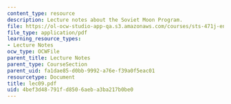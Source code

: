 ```yaml
---
content_type: resource
description: Lecture notes about the Soviet Moon Program.
file: https://ol-ocw-studio-app-qa.s3.amazonaws.com/courses/sts-471j-engineering-apollo-the-moon-project-as-a-complex-system-spring-2007/4bef3d48791fd8506aeba3ba217b0be0_lec09.pdf
file_type: application/pdf
learning_resource_types:
- Lecture Notes
ocw_type: OCWFile
parent_title: Lecture Notes
parent_type: CourseSection
parent_uid: fa1dae85-d0bb-9992-a76e-f39a0f5eac01
resourcetype: Document
title: lec09.pdf
uid: 4bef3d48-791f-d850-6aeb-a3ba217b0be0
---
```

